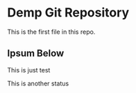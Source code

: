 # Demp Git Repository

This is the first file in this repo.

## Ipsum Below

This is just test

This is another status